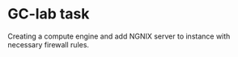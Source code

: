 # GC-lab task

Creating a compute engine and add NGNIX server to instance with necessary firewall rules.

